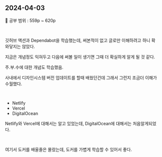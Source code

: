 ## 2024-04-03

📖 공부 범위 : 559p ~ 620p

<br/>

깃허브 액션과 Dependabot을 학습했는데, 써본적이 없고 글로만 이해하려고 하니 확 와닿지는 않았다.

지금은 개념정도 익혀두고 다음에 써볼 일이 생기면 그때 더 확실하게 알게 될 것 같다.

주.부.수에 대한 개념도 학습했음.

사내에서 디자인시스템 버전 업데이트를 할때 배웠던건데 그래서 그런지 조금더 이해가 수월했다.

<br/>

- Netlify
- Vercel
- DigitalOcean

Netlify와 Vercel에 대해서는 알고 있었는데, DigitalOcean에 대해서는 처음알게되었다.

<br/>

여기서 도커를 배울줄은 몰랐는데, 도커를 가볍게 학습할 수 있어서 좋다.
